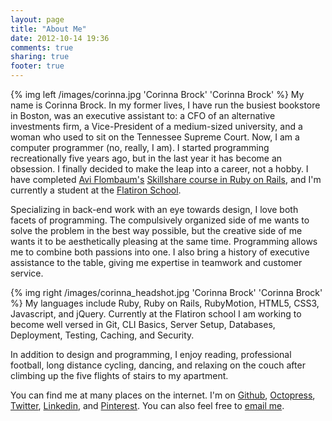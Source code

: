 ```yaml
---
layout: page
title: "About Me"
date: 2012-10-14 19:36
comments: true
sharing: true
footer: true
---
```

{% img left /images/corinna.jpg 'Corinna Brock' 'Corinna Brock' %}
My name is Corinna Brock.  In my former lives, I have run the busiest bookstore in Boston, was an executive assistant to: a CFO of an alternative investments firm, a Vice-President of a medium-sized university, and a woman who used to sit on the Tennessee Supreme Court. Now, I am a computer programmer (no, really, I am).  I started programming recreationally five years ago, but in the last year it has become an obsession. I finally decided to make the leap into a career, not a hobby. I have completed [Avi Flombaum's](http://www.linkedin.com/in/aviflombaum) [Skillshare course in Ruby on Rails](http://www.skillshare.com/Become-a-Ruby-on-Rails-Developer-An-Intensive-5-Week-Course/962578898), and I'm currently a student at the [Flatiron School](http://flatironschool.com).

Specializing in back-end work with an eye towards design, I love both facets of programming. The compulsively organized side of me wants to solve the problem in the best way possible, but the creative side of me wants it to be aesthetically pleasing at the same time. Programming allows me to combine both passions into one. I also bring a history of executive assistance to the table, giving me expertise in teamwork and customer service.

{% img right /images/corinna_headshot.jpg 'Corinna Brock' 'Corinna Brock' %}
My languages include Ruby, Ruby on Rails, RubyMotion, HTML5, CSS3, Javascript, and jQuery.  Currently at the Flatiron school I am working to become well versed in Git, CLI Basics, Server Setup, Databases, Deployment, Testing, Caching, and Security.

In addition to design and programming, I enjoy reading, professional football, long distance cycling, dancing, and relaxing on the couch after climbing up the five flights of stairs to my apartment.

You can find me at many places on the internet. I'm on [Github](http://github.cjbrock.com), [Octopress](http://cjbrock.github.com), [Twitter](http://twitter.com/cjnboston), [Linkedin](http://www.linkedin.com/profile/view?id=29204071), and [Pinterest](http://pinterest.com/cjnboston/). You can also feel free to [email me](mailto:corinna.brock@gmail.com).  